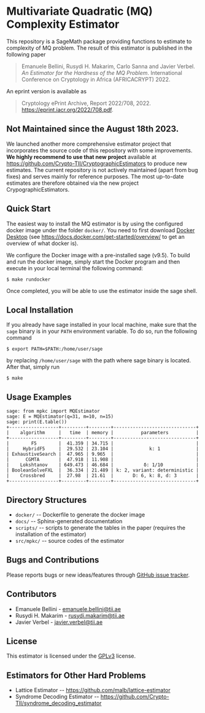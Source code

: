 # Multivariate Quadratic (MQ) Complexity Estimator

This repository is a SageMath package providing functions to estimate to complexity of MQ problem. The result of this
estimator is published in the following paper

> Emanuele Bellini, Rusydi H. Makarim, Carlo Sanna and Javier Verbel. *An Estimator for the Hardness of the MQ
> Problem*. International Conference on Cryptology in Africa (AFRICACRYPT) 2022.

An eprint version is available as

> Cryptology ePrint Archive, Report 2022/708, 2022. https://eprint.iacr.org/2022/708.pdf.

## Not Maintained since the August 18th 2023. 

We launched another more comprehensive estimator project that incorporates the source code of this repository with some improvements. 
**We highly recommend to use that new project** available at https://github.com/Crypto-TII/CryptographicEstimators to produce new estimates. 
The current repository is not actively maintained (apart from bug fixes) and serves mainly for reference purposes. 
The most up-to-date estimates are therefore obtained via the new project CrypographicEstimators.


## Quick Start

The easiest way to install the MQ estimator is by using the configured docker image under the folder `docker/`. You
need to first download [Docker Desktop](https://www.docker.com/get-started/) (see
https://docs.docker.com/get-started/overview/ to get an overview of what docker is).

We configure the Docker image with a pre-installed sage (v9.5). To build and run the docker image, simply start the Docker program and then execute in 
your local terminal the following command:

    $ make rundocker

Once completed, you will be able to use the estimator inside the sage shell.


## Local Installation

If you already have sage installed in your local machine, make sure that the `sage` binary is in your `PATH` environment
variable. To do so, run the following command

    $ export PATH=$PATH:/home/user/sage

by replacing `/home/user/sage` with the path where sage binary is located. After that, simply run

    $ make


## Usage Examples

    sage: from mpkc import MQEstimator
    sage: E = MQEstimator(q=31, m=10, n=15)
    sage: print(E.table())
    +------------------+---------+--------+------------------------------+
    |    algorithm     |   time  | memory |          parameters          |
    +------------------+---------+--------+------------------------------+
    |        F5        |  41.359 | 34.715 |                              |
    |     HybridF5     |  29.532 | 23.104 |             k: 1             |
    | ExhaustiveSearch |  47.965 | 9.965  |                              |
    |      CGMTA       |  47.918 | 11.908 |                              |
    |    Lokshtanov    | 649.473 | 46.684 |           δ: 1/10            |
    | BooleanSolveFXL  |  36.334 | 21.489 | k: 2, variant: deterministic |
    |    Crossbred     |  27.98  | 21.61  |       D: 6, k: 8, d: 3       |
    +------------------+---------+--------+------------------------------+


## Directory Structures

- `docker/` -- Dockerfile to generate the docker image
- `docs/` -- Sphinx-generated documentation
- `scripts/` -- scripts to generate the tables in the paper (requires the installation of the estimator)
- `src/mpkc/` -- source codes of the estimator


## Bugs and Contributions

Please reports bugs or new ideas/features through 
[GitHub issue tracker](https://github.com/Crypto-TII/multivariate_quadratic_estimator/issues). 


## Contributors

- Emanuele Bellini - emanuele.bellini@tii.ae
- Rusydi H. Makarim - rusydi.makarim@tii.ae
- Javier Verbel - javier.verbel@tii.ae


## License

This estimator is licensed under the [GPLv3](https://www.gnu.org/licenses/gpl-3.0.en.html) license.


## Estimators for Other Hard Problems

- Lattice Estimator -- https://github.com/malb/lattice-estimator
- Syndrome Decoding Estimator -- https://github.com/Crypto-TII/syndrome_decoding_estimator

